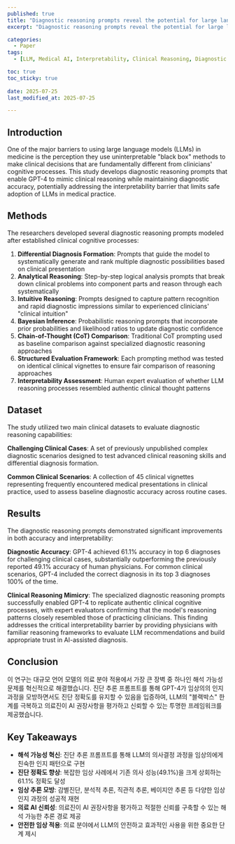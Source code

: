 ```yaml
---
published: true
title: "Diagnostic reasoning prompts reveal the potential for large language model interpretability in medicine"
excerpt: "Diagnostic reasoning prompts reveal the potential for large language model interpretability in medicine 논문 요약"

categories:
  - Paper
tags:
  - [LLM, Medical AI, Interpretability, Clinical Reasoning, Diagnostic Prompts]

toc: true
toc_sticky: true
 
date: 2025-07-25
last_modified_at: 2025-07-25

---
```


## Introduction

One of the major barriers to using large language models (LLMs) in medicine is the perception they use uninterpretable "black box" methods to make clinical decisions that are fundamentally different from clinicians' cognitive processes. This study develops diagnostic reasoning prompts that enable GPT-4 to mimic clinical reasoning while maintaining diagnostic accuracy, potentially addressing the interpretability barrier that limits safe adoption of LLMs in medical practice.


## Methods

The researchers developed several diagnostic reasoning prompts modeled after established clinical cognitive processes:

1. **Differential Diagnosis Formation**: Prompts that guide the model to systematically generate and rank multiple diagnostic possibilities based on clinical presentation
2. **Analytical Reasoning**: Step-by-step logical analysis prompts that break down clinical problems into component parts and reason through each systematically
3. **Intuitive Reasoning**: Prompts designed to capture pattern recognition and rapid diagnostic impressions similar to experienced clinicians' "clinical intuition"
4. **Bayesian Inference**: Probabilistic reasoning prompts that incorporate prior probabilities and likelihood ratios to update diagnostic confidence
5. **Chain-of-Thought (CoT) Comparison**: Traditional CoT prompting used as baseline comparison against specialized diagnostic reasoning approaches
6. **Structured Evaluation Framework**: Each prompting method was tested on identical clinical vignettes to ensure fair comparison of reasoning approaches
7. **Interpretability Assessment**: Human expert evaluation of whether LLM reasoning processes resembled authentic clinical thought patterns





## Dataset

The study utilized two main clinical datasets to evaluate diagnostic reasoning capabilities:

**Challenging Clinical Cases**: A set of previously unpublished complex diagnostic scenarios designed to test advanced clinical reasoning skills and differential diagnosis formation.

**Common Clinical Scenarios**: A collection of 45 clinical vignettes representing frequently encountered medical presentations in clinical practice, used to assess baseline diagnostic accuracy across routine cases.

## Results

The diagnostic reasoning prompts demonstrated significant improvements in both accuracy and interpretability:

**Diagnostic Accuracy**: GPT-4 achieved 61.1% accuracy in top 6 diagnoses for challenging clinical cases, substantially outperforming the previously reported 49.1% accuracy of human physicians. For common clinical scenarios, GPT-4 included the correct diagnosis in its top 3 diagnoses 100% of the time.

**Clinical Reasoning Mimicry**: The specialized diagnostic reasoning prompts successfully enabled GPT-4 to replicate authentic clinical cognitive processes, with expert evaluators confirming that the model's reasoning patterns closely resembled those of practicing clinicians. This finding addresses the critical interpretability barrier by providing physicians with familiar reasoning frameworks to evaluate LLM recommendations and build appropriate trust in AI-assisted diagnosis.

## Conclusion

이 연구는 대규모 언어 모델의 의료 분야 적용에서 가장 큰 장벽 중 하나인 해석 가능성 문제를 혁신적으로 해결했습니다. 진단 추론 프롬프트를 통해 GPT-4가 임상의의 인지 과정을 모방하면서도 진단 정확도를 유지할 수 있음을 입증하여, LLM의 "블랙박스" 한계를 극복하고 의료진이 AI 권장사항을 평가하고 신뢰할 수 있는 투명한 프레임워크를 제공했습니다.

## Key Takeaways

- **해석 가능성 혁신**: 진단 추론 프롬프트를 통해 LLM의 의사결정 과정을 임상의에게 친숙한 인지 패턴으로 구현
- **진단 정확도 향상**: 복잡한 임상 사례에서 기존 의사 성능(49.1%)을 크게 상회하는 61.1% 정확도 달성
- **임상 추론 모방**: 감별진단, 분석적 추론, 직관적 추론, 베이지안 추론 등 다양한 임상 인지 과정의 성공적 재현
- **의료 AI 신뢰성**: 의료진이 AI 권장사항을 평가하고 적절한 신뢰를 구축할 수 있는 해석 가능한 추론 경로 제공
- **안전한 임상 적용**: 의료 분야에서 LLM의 안전하고 효과적인 사용을 위한 중요한 단계 제시